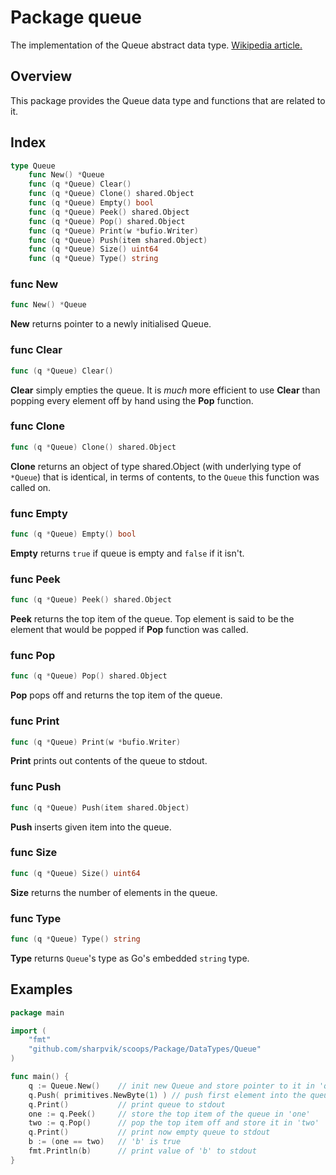 # Package queue

The implementation of the Queue abstract data type.
[Wikipedia article.](https://en.wikipedia.org/wiki/Queue_(abstract_data_type))



## Overview

This package provides the Queue data type and functions that are related to it.



## Index

```go
type Queue
    func New() *Queue
    func (q *Queue) Clear()
    func (q *Queue) Clone() shared.Object
    func (q *Queue) Empty() bool
    func (q *Queue) Peek() shared.Object
    func (q *Queue) Pop() shared.Object
    func (q *Queue) Print(w *bufio.Writer)
    func (q *Queue) Push(item shared.Object)
    func (q *Queue) Size() uint64
    func (q *Queue) Type() string
```


### func New

```go
func New() *Queue
```

**New** returns pointer to a newly initialised Queue.


### func Clear

```go
func (q *Queue) Clear()
```

**Clear** simply empties the queue. It is *much* more efficient to use **Clear**
than popping every element off by hand using the **Pop** function.


### func Clone

```go
func (q *Queue) Clone() shared.Object
```

**Clone** returns an object of type shared.Object (with underlying type of
`*Queue`) that is identical, in terms of contents, to the `Queue` this function
was called on.


### func Empty

```go
func (q *Queue) Empty() bool
```

**Empty** returns `true` if queue is empty and `false` if it isn't.


### func Peek

```go
func (q *Queue) Peek() shared.Object
```

**Peek** returns the top item of the queue. Top element is said to be the
element that would be popped if **Pop** function was called.


### func Pop

```go
func (q *Queue) Pop() shared.Object
```

**Pop** pops off and returns the top item of the queue.


### func Print

```go
func (q *Queue) Print(w *bufio.Writer)
```

**Print** prints out contents of the queue to stdout.


### func Push

```go
func (q *Queue) Push(item shared.Object)
```

**Push** inserts given item into the queue.


### func Size

```go
func (q *Queue) Size() uint64
```

**Size** returns the number of elements in the queue.


### func Type

```go
func (q *Queue) Type() string
```

**Type** returns `Queue`'s type as Go's embedded `string` type.



## Examples

```go
package main

import (
    "fmt"
    "github.com/sharpvik/scoops/Package/DataTypes/Queue"
)

func main() {
    q := Queue.New()    // init new Queue and store pointer to it in 'q'
    q.Push( primitives.NewByte(1) ) // push first element into the queue
    q.Print()           // print queue to stdout
    one := q.Peek()     // store the top item of the queue in 'one'
    two := q.Pop()      // pop the top item off and store it in 'two'
    q.Print()           // print now empty queue to stdout
    b := (one == two)   // 'b' is true
    fmt.Println(b)      // print value of 'b' to stdout
}
```